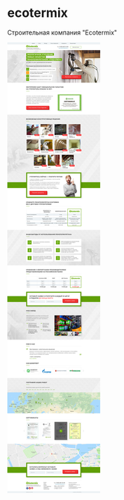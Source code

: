 # ecotermix
Строительная компания "Ecotermix"

![Image alt](https://github.com/elakhamitova/Ecotermix/blob/master/img/Ecotermix.jpg)
